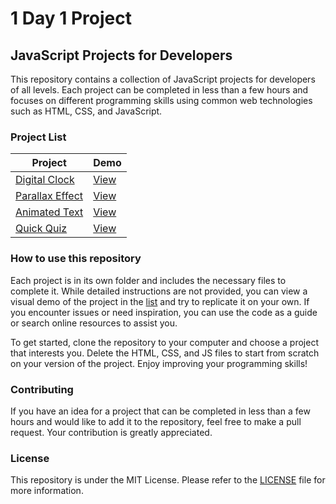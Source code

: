 # 1 Day 1 Project

## JavaScript Projects for Developers

This repository contains a collection of JavaScript projects for developers of all levels. Each project can be completed in less than a few hours and focuses on different programming skills using common web technologies such as HTML, CSS, and JavaScript.

### Project List

| Project                                                                                    | Demo     |
| ------------------------------------------------------------------------------------------ | -------- |
| [Digital Clock](https://github.com/MaxDecapitars/1Day1Project/tree/main/digital-clock)     | [View]() |
| [Parallax Effect](https://github.com/MaxDecapitars/1Day1Project/tree/main/parallax-effect) | [View]() |
| [Animated Text](https://github.com/MaxDecapitars/1Day1Project/tree/main/animated-text)     | [View]() |
| [Quick Quiz](https://github.com/MaxDecapitars/1Day1Project/tree/main/quick-quiz)           | [View]() |

### How to use this repository

Each project is in its own folder and includes the necessary files to complete it. While detailed instructions are not provided, you can view a visual demo of the project in the [list](https://github.com/MaxDecapitars/1Day1Project#project-list) and try to replicate it on your own. If you encounter issues or need inspiration, you can use the code as a guide or search online resources to assist you.

To get started, clone the repository to your computer and choose a project that interests you. Delete the HTML, CSS, and JS files to start from scratch on your version of the project. Enjoy improving your programming skills!

### Contributing

If you have an idea for a project that can be completed in less than a few hours and would like to add it to the repository, feel free to make a pull request. Your contribution is greatly appreciated.

### License

This repository is under the MIT License. Please refer to the [LICENSE](https://github.com/MaxDecapitars/1Day1Project/blob/main/LICENSE) file for more information.
